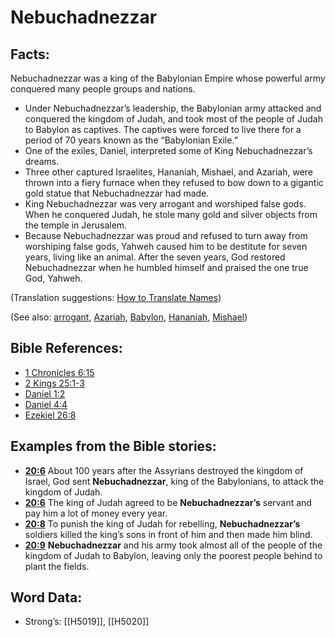 # Nebuchadnezzar

## Facts:

Nebuchadnezzar was a king of the Babylonian Empire whose powerful army conquered many people groups and nations.

* Under Nebuchadnezzar’s leadership, the Babylonian army attacked and conquered the kingdom of Judah, and took most of the people of Judah to Babylon as captives. The captives were forced to live there for a period of 70 years known as the “Babylonian Exile.”
* One of the exiles, Daniel, interpreted some of King Nebuchadnezzar’s dreams.
* Three other captured Israelites, Hananiah, Mishael, and Azariah, were thrown into a fiery furnace when they refused to bow down to a gigantic gold statue that Nebuchadnezzar had made.
* King Nebuchadnezzar was very arrogant and worshiped false gods. When he conquered Judah, he stole many gold and silver objects from the temple in Jerusalem.
* Because Nebuchadnezzar was proud and refused to turn away from worshiping false gods, Yahweh caused him to be destitute for seven years, living like an animal. After the seven years, God restored Nebuchadnezzar when he humbled himself and praised the one true God, Yahweh.

(Translation suggestions: [How to Translate Names](../../translate/translate-names))

(See also: [arrogant](../other/arrogant.md), [Azariah](../names/azariah.md), [Babylon](../names/babylon.md), [Hananiah](../names/hananiah.md), [Mishael](../names/mishael.md))

## Bible References:

* [1 Chronicles 6:15](rc://en/tn/help/1ch/06/15)
* [2 Kings 25:1-3](rc://en/tn/help/2ki/25/01)
* [Daniel 1:2](rc://en/tn/help/dan/01/02)
* [Daniel 4:4](rc://en/tn/help/dan/04/04)
* [Ezekiel 26:8](rc://en/tn/help/ezk/26/08)

## Examples from the Bible stories:

* __[20:6](rc://en/tn/help/obs/20/06)__ About 100 years after the Assyrians destroyed the kingdom of Israel, God sent __Nebuchadnezzar__, king of the Babylonians, to attack the kingdom of Judah.
* __[20:6](rc://en/tn/help/obs/20/06)__ The king of Judah agreed to be __Nebuchadnezzar’s__ servant and pay him a lot of money every year.
* __[20:8](rc://en/tn/help/obs/20/08)__ To punish the king of Judah for rebelling, __Nebuchadnezzar’s__ soldiers killed the king’s sons in front of him and then made him blind.
* __[20:9](rc://en/tn/help/obs/20/09)__ __Nebuchadnezzar__ and his army took almost all of the people of the kingdom of Judah to Babylon, leaving only the poorest people behind to plant the fields.

## Word Data:

* Strong’s: [[H5019]], [[H5020]]
